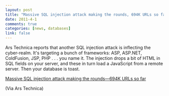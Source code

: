 ```yaml
--- 
layout: post
title: "Massive SQL injection attack making the rounds, 694K URLs so far"
date: 2011-4-1
comments: true
categories: [news, databases]
link: false
---
```

<p>Ars Technica reports that another SQL injection attack is inflecting the cyber-realm. It's targeting a bunch of frameworks: ASP, ASP.NET, ColdFusion, JSP, PHP . . . you name it. The injection drops a bit of HTML in SQL fields on your server, and these in turn load a JavaScript from a remote server. Then your database is toast.</p>
<p><a href="http://arstechnica.com/security/news/2011/03/massive-sql-injection-attack-making-the-rounds694k-urls-so-far.ars?utm_source=rss&amp;utm_medium=rss&amp;utm_campaign=rss">Massive SQL injection attack making the rounds—694K URLs so far</a></p>
<p>(Via Ars Technica)</p>
